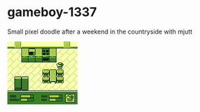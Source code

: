 # gameboy-1337
Small pixel doodle after a weekend in the countryside with mjutt


![test](/assets/kitchen.png?raw=true "wat")

